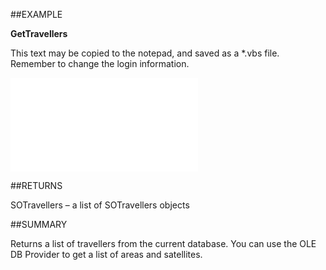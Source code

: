 
##EXAMPLE

**GetTravellers**

This text may be copied to the notepad, and saved as a *.vbs file. Remember to change the login information.

![](..\..\Examples\vbs\SOTravelInfoInterface.GetTravellers.vbs.txt)


##RETURNS

SOTravellers – a list of SOTravellers objects


##SUMMARY

Returns a list of travellers from the current database. You can use the OLE DB Provider to get a list of areas and satellites.

